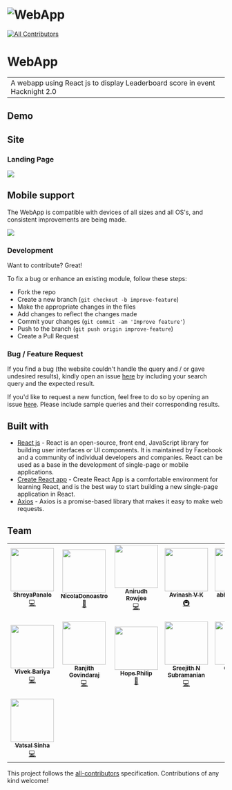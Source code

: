 # ![WebApp](https://raw.githubusercontent.com/NicolaDonoastro/leaderboard/hotfix/readme-update/public/demo_hacknight_leaderboard.png)
<!-- ALL-CONTRIBUTORS-BADGE:START - Do not remove or modify this section -->
[![All Contributors](https://img.shields.io/badge/all_contributors-15-orange.svg?style=flat-square)](#contributors-)
<!-- ALL-CONTRIBUTORS-BADGE:END -->

# WebApp

<table>
<tr>
<td>
  A webapp using React js to display Leaderboard score in event Hacknight 2.0 
</td>
</tr>
</table>

## Demo

## Site

### Landing Page

![](https://raw.githubusercontent.com/NicolaDonoastro/leaderboard/hotfix/readme-update/public/demo_hacknight_leaderboard.png)

## Mobile support

The WebApp is compatible with devices of all sizes and all OS's, and consistent improvements are being made.

![](https://raw.githubusercontent.com/NicolaDonoastro/leaderboard/hotfix/readme-update/public/demo_mobile_HackNight%20Leaderboard%20.png)

### Development

Want to contribute? Great!

To fix a bug or enhance an existing module, follow these steps:

- Fork the repo
- Create a new branch (`git checkout -b improve-feature`)
- Make the appropriate changes in the files
- Add changes to reflect the changes made
- Commit your changes (`git commit -am 'Improve feature'`)
- Push to the branch (`git push origin improve-feature`)
- Create a Pull Request

### Bug / Feature Request

If you find a bug (the website couldn't handle the query and / or gave undesired results), kindly open an issue [here](https://github.com/acmpesuecc/leaderboard/issues/new) by including your search query and the expected result.

If you'd like to request a new function, feel free to do so by opening an issue [here](https://github.com/acmpesuecc/leaderboard/issues/new). Please include sample queries and their corresponding results.

## Built with

- [React js](https://reactjs.org/) - React is an open-source, front end, JavaScript library for building user interfaces or UI components. It is maintained by Facebook and a community of individual developers and companies. React can be used as a base in the development of single-page or mobile applications.
- [Create React app](https://reactjs.org/docs/create-a-new-react-app.html) - Create React App is a comfortable environment for learning React, and is the best way to start building a new single-page application in React.
- [Axios](https://github.com/axios/axios) - Axios is a promise-based library that makes it easy to make web requests.

## Team

<!-- ALL-CONTRIBUTORS-LIST:START - Do not remove or modify this section -->
<!-- prettier-ignore-start -->
<!-- markdownlint-disable -->
<table>
  <tr>
    <td align="center"><a href="https://github.com/ShreyaPanale"><img src="https://avatars3.githubusercontent.com/u/44115662?v=4" width="100px;" alt=""/><br /><sub><b>ShreyaPanale</b></sub></a><br /><a href="https://github.com/acmpesuecc/leaderboard/commits?author=ShreyaPanale" title="Code">💻</a></td>
    <td align="center"><a href="https://github.com/NicolaDonoastro"><img src="https://avatars0.githubusercontent.com/u/58669807?v=4" width="100px;" alt=""/><br /><sub><b>NicolaDonoastro</b></sub></a><br /><a href="https://github.com/acmpesuecc/leaderboard/commits?author=NicolaDonoastro" title="Documentation">📖</a></td>
    <td align="center"><a href="http://anirudhrowjee.xyz"><img src="https://avatars0.githubusercontent.com/u/42117791?v=4" width="100px;" alt=""/><br /><sub><b>Anirudh Rowjee</b></sub></a><br /><a href="https://github.com/acmpesuecc/leaderboard/commits?author=anirudhRowjee" title="Code">💻</a></td>
    <td align="center"><a href="https://github.com/avinash-vk"><img src="https://avatars1.githubusercontent.com/u/51489449?v=4" width="100px;" alt=""/><br /><sub><b>Avinash V K</b></sub></a><br /><a href="#infra-avinash-vk" title="Infrastructure (Hosting, Build-Tools, etc)">🚇</a></td>
    <td align="center"><a href="https://github.com/abhishek-pes"><img src="https://avatars3.githubusercontent.com/u/54106076?v=4" width="100px;" alt=""/><br /><sub><b>abhishek-pes</b></sub></a><br /><a href="https://github.com/acmpesuecc/leaderboard/commits?author=abhishek-pes" title="Code">💻</a></td>
    <td align="center"><a href="https://github.com/RakshithRAcharya"><img src="https://avatars0.githubusercontent.com/u/44904179?v=4" width="100px;" alt=""/><br /><sub><b>Rakshith R Acharya</b></sub></a><br /><a href="https://github.com/acmpesuecc/leaderboard/commits?author=RakshithRAcharya" title="Documentation">📖</a></td>
    <td align="center"><a href="https://github.com/mtrunt"><img src="https://avatars0.githubusercontent.com/u/1170107?v=4" width="100px;" alt=""/><br /><sub><b>Mario</b></sub></a><br /><a href="https://github.com/acmpesuecc/leaderboard/commits?author=mtrunt" title="Documentation">📖</a></td>
  </tr>
  <tr>
    <td align="center"><a href="https://www.linkedin.com/in/vivek-bariya/"><img src="https://avatars0.githubusercontent.com/u/19869900?v=4" width="100px;" alt=""/><br /><sub><b>Vivek Bariya</b></sub></a><br /><a href="https://github.com/acmpesuecc/leaderboard/commits?author=superneutrino8" title="Code">💻</a></td>
    <td align="center"><a href="https://github.com/RanjithGovindaraj"><img src="https://avatars1.githubusercontent.com/u/44660650?v=4" width="100px;" alt=""/><br /><sub><b>Ranjith Govindaraj</b></sub></a><br /><a href="https://github.com/acmpesuecc/leaderboard/commits?author=RanjithGovindaraj" title="Code">💻</a></td>
    <td align="center"><a href="https://github.com/frozenchicken"><img src="https://avatars3.githubusercontent.com/u/67844226?v=4" width="100px;" alt=""/><br /><sub><b>Hope Philip</b></sub></a><br /><a href="https://github.com/acmpesuecc/leaderboard/commits?author=frozenchicken" title="Documentation">📖</a></td>
    <td align="center"><a href="http://fb.com/sreejith.n.subramanian"><img src="https://avatars1.githubusercontent.com/u/28445535?v=4" width="100px;" alt=""/><br /><sub><b>Sreejith N Subramanian</b></sub></a><br /><a href="https://github.com/acmpesuecc/leaderboard/commits?author=SreejithNS" title="Code">💻</a></td>
    <td align="center"><a href="https://github.com/chinmaym07"><img src="https://avatars1.githubusercontent.com/u/44670961?v=4" width="100px;" alt=""/><br /><sub><b>Chinmay Mehta</b></sub></a><br /><a href="https://github.com/acmpesuecc/leaderboard/commits?author=chinmaym07" title="Code">💻</a></td>
    <td align="center"><a href="https://github.com/Gurvir-Sandhar"><img src="https://avatars3.githubusercontent.com/u/39442841?v=4" width="100px;" alt=""/><br /><sub><b>Gurvir </b></sub></a><br /><a href="https://github.com/acmpesuecc/leaderboard/commits?author=Gurvir-Sandhar" title="Code">💻</a></td>
    <td align="center"><a href="http://srujandeshpande.tech"><img src="https://avatars2.githubusercontent.com/u/47925600?v=4" width="100px;" alt=""/><br /><sub><b>Srujan Deshpande</b></sub></a><br /><a href="https://github.com/acmpesuecc/leaderboard/commits?author=srujandeshpande" title="Code">💻</a> <a href="#infra-srujandeshpande" title="Infrastructure (Hosting, Build-Tools, etc)">🚇</a> <a href="https://github.com/acmpesuecc/leaderboard/issues?q=author%3Asrujandeshpande" title="Bug reports">🐛</a> <a href="#business-srujandeshpande" title="Business development">💼</a> <a href="https://github.com/acmpesuecc/leaderboard/commits?author=srujandeshpande" title="Documentation">📖</a> <a href="#eventOrganizing-srujandeshpande" title="Event Organizing">📋</a> <a href="#ideas-srujandeshpande" title="Ideas, Planning, & Feedback">🤔</a> <a href="#maintenance-srujandeshpande" title="Maintenance">🚧</a> <a href="#question-srujandeshpande" title="Answering Questions">💬</a> <a href="https://github.com/acmpesuecc/leaderboard/commits?author=srujandeshpande" title="Tests">⚠️</a></td>
  </tr>
  <tr>
    <td align="center"><a href="https://github.com/vatsalsinha"><img src="https://avatars0.githubusercontent.com/u/57571075?v=4" width="100px;" alt=""/><br /><sub><b>Vatsal Sinha</b></sub></a><br /><a href="https://github.com/acmpesuecc/leaderboard/commits?author=vatsalsinha" title="Code">💻</a></td>
  </tr>
</table>

<!-- markdownlint-enable -->
<!-- prettier-ignore-end -->
<!-- ALL-CONTRIBUTORS-LIST:END -->

This project follows the [all-contributors](https://github.com/all-contributors/all-contributors) specification. Contributions of any kind welcome!
